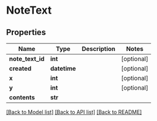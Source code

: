 # NoteText

## Properties
Name | Type | Description | Notes
------------ | ------------- | ------------- | -------------
**note_text_id** | **int** |  | [optional] 
**created** | **datetime** |  | [optional] 
**x** | **int** |  | [optional] 
**y** | **int** |  | [optional] 
**contents** | **str** |  | 

[[Back to Model list]](../README.md#documentation-for-models) [[Back to API list]](../README.md#documentation-for-api-endpoints) [[Back to README]](../README.md)


